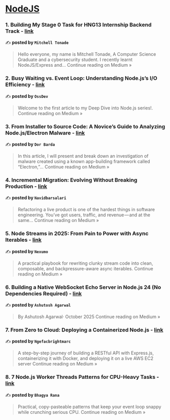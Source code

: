 
<h1><a href=https://medium.com/tag/nodejs/recommended target="_blank" rel="noopener noreferrer">NodeJS</a></h1>
<h3>1. Building My Stage 0 Task for HNG13 Internship Backend Track - <a href="https://medium.com/@mitchell1tnd/building-my-stage-0-task-for-hng13-internship-backend-track-695d5b036d23?source=rss------nodejs-5" target="_blank" rel="noopener noreferrer">link</a></h3>

✍️ **posted by `Mitchell Tonade`**

<blockquote>Hello everyone, my name is Mitchell Tonade, A Computer Science Graduate and a cybersecurity student. I recently learnt NodeJS/Express and…
Continue reading on Medium »</blockquote>

<h3>2. Busy Waiting vs. Event Loop: Understanding Node.js’s I/O Efficiency - <a href="https://medium.com/@oalatrista/busy-waiting-vs-event-loop-understanding-node-jss-i-o-efficiency-ce9315126bcc?source=rss------nodejs-5" target="_blank" rel="noopener noreferrer">link</a></h3>

✍️ **posted by `OssDev`**

<blockquote>Welcome to the first article to my Deep Dive into Node.js series!.
Continue reading on Medium »</blockquote>

<h3>3. From Installer to Source Code: A Novice’s Guide to Analyzing Node.js/Electron Malware - <a href="https://doravbarda.medium.com/from-installer-to-source-code-a-novices-guide-to-analyzing-node-js-electron-malware-eaaea180c6c2?source=rss------nodejs-5" target="_blank" rel="noopener noreferrer">link</a></h3>

✍️ **posted by `Dor Barda`**

<blockquote>In this article, I will present and break down an investigation of malware created using a known app-building framework called “Electron,”…
Continue reading on Medium »</blockquote>

<h3>4.  Incremental Migration: Evolving Without Breaking Production - <a href="https://medium.com/@navidbarsalari/incremental-migration-evolving-without-breaking-production-edf679769918?source=rss------nodejs-5" target="_blank" rel="noopener noreferrer">link</a></h3>

✍️ **posted by `Navidbarsalari`**

<blockquote>Refactoring a live product is one of the hardest things in software engineering. You’ve got users, traffic, and revenue — and at the same…
Continue reading on Medium »</blockquote>

<h3>5. Node Streams in 2025: From Pain to Power with Async Iterables - <a href="https://medium.com/@Nexumo_/node-streams-in-2025-from-pain-to-power-with-async-iterables-657528fbddff?source=rss------nodejs-5" target="_blank" rel="noopener noreferrer">link</a></h3>

✍️ **posted by `Nexumo`**

<blockquote>A practical playbook for rewriting clunky stream code into clean, composable, and backpressure-aware async iterables.
Continue reading on Medium »</blockquote>

<h3>6. Building a Native WebSocket Echo Server in Node.js 24 (No Dependencies Required) - <a href="https://ashutoshagarwal2014.medium.com/building-a-native-websocket-echo-server-in-node-js-24-no-dependencies-required-6c7f5c82fdab?source=rss------nodejs-5" target="_blank" rel="noopener noreferrer">link</a></h3>

✍️ **posted by `Ashutosh Agarwal`**

<blockquote>By Ashutosh Agarwal· October 2025
Continue reading on Medium »</blockquote>

<h3>7. From Zero to Cloud: Deploying a Containerized Node.js - <a href="https://medium.com/@ngefacbrightmarc/from-zero-to-cloud-deploying-a-containerized-node-js-8633cd062ce5?source=rss------nodejs-5" target="_blank" rel="noopener noreferrer">link</a></h3>

✍️ **posted by `Ngefacbrightmarc`**

<blockquote>A step-by-step journey of building a RESTful API with Express.js, containerizing it with Docker, and deploying it on a live AWS EC2 server
Continue reading on Medium »</blockquote>

<h3>8. 7 Node.js Worker Threads Patterns for CPU-Heavy Tasks - <a href="https://medium.com/@bhagyarana80/7-node-js-worker-threads-patterns-for-cpu-heavy-tasks-dc2b6704a5b5?source=rss------nodejs-5" target="_blank" rel="noopener noreferrer">link</a></h3>

✍️ **posted by `Bhagya Rana`**

<blockquote>Practical, copy-pasteable patterns that keep your event loop snappy while crunching serious CPU.
Continue reading on Medium »</blockquote>

